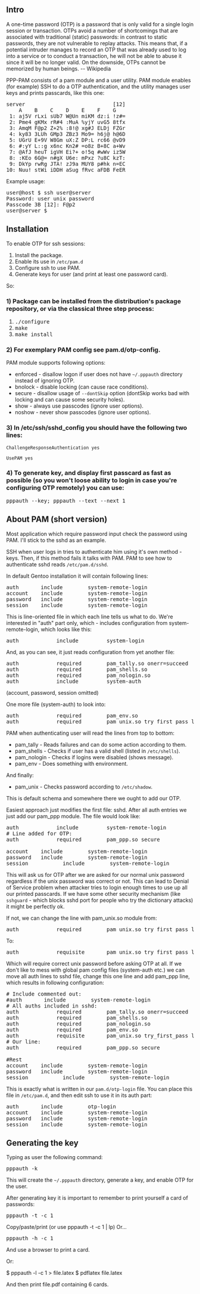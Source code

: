 ## Intro ##

A one-time password (OTP) is a password that is only valid for a single login session or transaction. OTPs avoid a number of shortcomings that are associated with traditional (static) passwords: in contrast to static passwords, they are not vulnerable to replay attacks. This means that, if a potential intruder manages to record an OTP that was already used to log into a service or to conduct a transaction, he will not be able to abuse it since it will be no longer valid. On the downside, OTPs cannot be memorized by human beings. -- Wikipedia

PPP-PAM consists of a pam module and a user utility. PAM module enables (for example) SSH to do a OTP authentication, and the utility manages user keys and prints passcards, like this one:

<pre>
server                            [12]
    A    B    C    D    E    F    G
 1: aj5V rLxi sUb7 W@Un miKM dz:i !z#=
 2: Pme4 gKMx rR#4 :MuA %yjY uvG5 8tfx
 3: AmqM F@p2 Z+2% :8!@ xg#J ELDj FZGr
 4: ky83 3LUh GMp3 ZBz3 Mo9= h6j@ h@6D
 5: UGrU E+9V W8Gm uX:Z DP:L rc66 @vD9
 6: #:yY L::g x6nc Kn2# =o8z B+8C a+Wv
 7: @AfJ heuT igVH Ei?+ o!5q #wWv iz5W
 8: :KEo 6G@= n#gX U6e: mPxz ?u8C kzT:
 9: DkYp rwRg JTA! zJ9a MUY8 p#hk n=EC
10: Nuu! stWi iDDH aSug fRvc aFDB FeER
</pre>

Example usage:

<pre>
user@host $ ssh user@server
Password: user unix password
Passcode 3B [12]: F@p2
user@server $
</pre>

## Installation ##

To enable OTP for ssh sessions:

1. Install the package.
2. Enable its use in `/etc/pam.d`
3. Configure ssh to use PAM.
4. Generate keys for user (and print at least one password card).

So:

### 1) Package can be installed from the distribution's package repository, or via the classical three step process: ###

 1. <kbd>./configure</kbd>
 2. <kbd>make</kbd>
 3. <kbd>make install</kbd>

### 2) For exemplary PAM config see pam.d/otp-config. ###

PAM module supports following options:

* enforced   - disallow logon if user does not have `~/.pppauth` directory instead of ignoring OTP.
* bnolock    - disable locking (can cause race conditions).
* secure     - disallow usage of <code>--dontSkip</code> option (dontSkip works bad with locking and can cause some security holes).
* show       - always use passcodes (ignore user options).
* noshow     - never show passcodes (ignore user options).

### 3) In /etc/ssh/sshd_config you should have the following two lines: ###

<code>ChallengeResponseAuthentication yes</code>

<code>UsePAM yes</code>

### 4) To generate key, and display first passcard as fast as possible (so you won't loose ability to login in case you're configuring OTP remotely) you can use: ###

<kbd>pppauth --key; pppauth --text --next 1</kbd>

## About PAM (short version) ##

Most application which require password input check the password using PAM. I'll stick to the sshd as an example.

SSH when user logs in tries to authenticate him using it's own method - keys. Then, if this method fails it talks with PAM. PAM to see how to authenticate sshd reads `/etc/pam.d/sshd`.

In default Gentoo installation it will contain following lines:

<pre>
auth       include        system-remote-login
account    include        system-remote-login
password   include        system-remote-login
session    include        system-remote-login
</pre>

This is line-oriented file in which each line tells us what to do. We're interested in "auth" part only, which - includes configuration from system-remote-login, which looks like this:

<pre>auth            include         system-login</pre>

And, as you can see, it just reads configuration from yet another file:

<pre>
auth            required        pam_tally.so onerr=succeed
auth            required        pam_shells.so
auth            required        pam_nologin.so
auth            include         system-auth
</pre>

(account, password, session omitted)

One more file (system-auth) to look into:

<pre>
auth            required        pam_env.so
auth            required        pam_unix.so try_first_pass likeauth nullok
</pre>

PAM when authenticating user will read the lines from top to bottom:

* pam_tally - Reads failures and can do some action according to them.
* pam_shells - Checks if user has a valid shell (listed in `/etc/shells`).
* pam_nologin - Checks if logins were disabled (shows message).
* pam_env - Does something with environment.

And finally:

* pam_unix - Checks password according to `/etc/shadow`.

This is default schema and somewhere there we ought to add our OTP.

Easiest approach just modifies the first file: sshd. After all auth entries we just add our pam_ppp module. The file would look like:

<pre>
auth            include         system-remote-login
# Line added for OTP:
auth            required        pam_ppp.so secure

account    include        system-remote-login
password   include        system-remote-login
session           include        system-remote-login
</pre>

This will ask us for OTP after we are asked for our normal unix password regardless if the unix password was correct or not. This can lead to Denial of Service problem when attacker tries to login enough times to use up all our printed passcards. If we have some other security mechanism (like `sshguard` - which blocks sshd port for people who try the dictionary attacks) it might be perfectly ok.

If not, we can change the line with pam_unix.so module from:

<pre>auth            required        pam_unix.so try_first_pass likeauth nullok</pre>

To:

<pre>auth            requisite       pam_unix.so try_first_pass likeauth nullok</pre>

Which will require correct unix password before asking OTP at all. If we don't like to mess with global pam config files (system-auth etc.) we can move all auth lines to sshd file, change this one line and add pam_ppp line, which results in following configuration:

<pre>
# Include commented out:
#auth       include        system-remote-login
# All auths included in sshd:
auth            required        pam_tally.so onerr=succeed
auth            required        pam_shells.so
auth            required        pam_nologin.so
auth            required        pam_env.so
auth            requisite       pam_unix.so try_first_pass likeauth nullok
# Our line:
auth            required        pam_ppp.so secure

#Rest
account    include        system-remote-login
password   include        system-remote-login
session           include        system-remote-login
</pre>

This is exactly what is written in our `pam.d/otp-login` file. You can place this file in `/etc/pam.d`, and then edit ssh to use it in its auth part:

<pre>
auth       include        otp-login
account    include        system-remote-login
password   include        system-remote-login
session    include        system-remote-login
</pre>

## Generating the key ##

Typing as user the following command:

<kbd>pppauth -k </kbd>

This will create the `~/.pppauth` directory, generate a key, and enable OTP for the user.

After generating key it is important to remember to print yourself a card of passwords:

<kbd>pppauth -t -c 1</kbd>

Copy/paste/print (or use pppauth -t -c 1 | lp) Or...

<kbd>pppauth -h -c 1</kbd>

And use a browser to print a card.

Or:

$ pppauth -l -c 1 > file.latex
$ pdflatex file.latex

And then print file.pdf containing 6 cards.